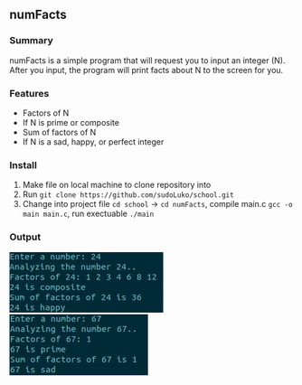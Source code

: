 ## numFacts

### Summary

numFacts is a simple program that will request you to input an integer (N). After you input, the program will print facts about N to the screen for you.

### Features
- Factors of N
- If N is prime or composite
- Sum of factors of N
- If N is a sad, happy, or perfect integer

### Install
1. Make file on local machine to clone repository into
2. Run `git clone https://github.com/sudoLuko/school.git`
3. Change into project file `cd school` -> `cd numFacts`, compile main.c `gcc -o main main.c`, run exectuable `./main`

### Output
<img src="../img/numfacts1.jpg" style="vertical-align:left">
<img src="../img/numfacts2.jpg" style="vertical-align:left">
